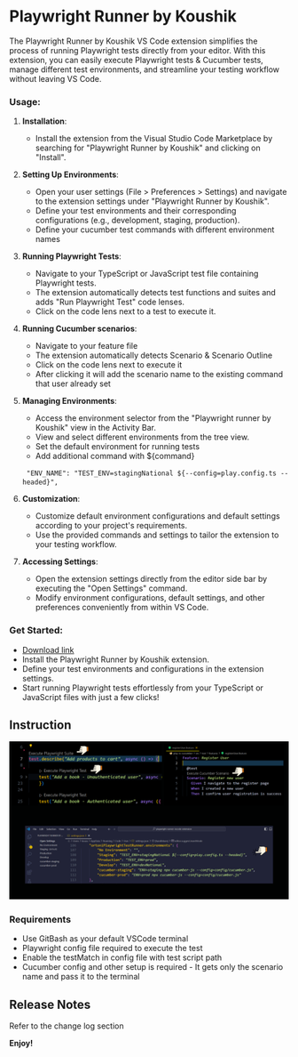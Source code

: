 # Playwright Runner by Koushik
The Playwright Runner by Koushik VS Code extension simplifies the process of running Playwright tests directly from your editor. With this extension, you can easily execute Playwright tests & Cucumber tests, manage different test environments, and streamline your testing workflow without leaving VS Code.

### Usage:
1. **Installation**:
   - Install the extension from the Visual Studio Code Marketplace by searching for "Playwright Runner by Koushik" and clicking on "Install".

2. **Setting Up Environments**:
   - Open your user settings (File > Preferences > Settings) and navigate to the extension settings under "Playwright Runner by Koushik".
   - Define your test environments and their corresponding configurations (e.g., development, staging, production).
   -  Define your cucumber test commands with different environment names

3. **Running Playwright Tests**:
   - Navigate to your TypeScript or JavaScript test file containing Playwright tests.
   - The extension automatically detects test functions and suites and adds "Run Playwright Test" code lenses.
   - Click on the code lens next to a test to execute it.

4. **Running Cucumber scenarios**:
   - Navigate to your feature file
   - The extension automatically detects Scenario & Scenario Outline
   - Click on the code lens next to execute it
   - After clicking it will add the scenario name to the existing command that user already set   

5. **Managing Environments**:
   - Access the environment selector from the "Playwright runner by Koushik" view in the Activity Bar.
   - View and select different environments from the tree view.
   - Set the default environment for running tests
   - Add additional command with ${command}
   ```
    "ENV_NAME": "TEST_ENV=stagingNational ${--config=play.config.ts --headed}",
   ```

6. **Customization**:
   - Customize default environment configurations and default settings according to your project's requirements.
   - Use the provided commands and settings to tailor the extension to your testing workflow.

7. **Accessing Settings**:
   - Open the extension settings directly from the editor side bar by executing the "Open Settings" command.
   - Modify environment configurations, default settings, and other preferences conveniently from within VS Code.

### Get Started:
- [Download link](https://marketplace.visualstudio.com/items?itemName=ortoni.ortoni)
- Install the Playwright Runner by Koushik extension.
- Define your test environments and configurations in the extension settings.
- Start running Playwright tests effortlessly from your TypeScript or JavaScript files with just a few clicks!

## Instruction
![Setings.json](<Set the environment.png>)

### Requirements
* Use GitBash as your default VSCode terminal
* Playwright config file required to execute the test
* Enable the testMatch in config file with test script path
* Cucumber config and other setup is required - It gets only the scenario name and pass it to the terminal

## Release Notes
Refer to the change log section

**Enjoy!**
